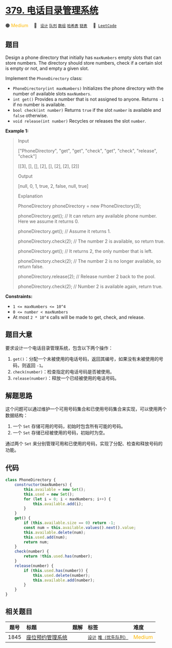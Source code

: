 # [379. 电话目录管理系统](https://leetcode.com/problems/design-phone-directory)

🟠 <font color=#ffb800>Medium</font>&emsp; 🔖&ensp; [`设计`](/tag/design.md) [`队列`](/tag/queue.md) [`数组`](/tag/array.md) [`哈希表`](/tag/hash-table.md) [`链表`](/tag/linked-list.md)&emsp; 🔗&ensp;[`LeetCode`](https://leetcode.com/problems/design-phone-directory)

## 题目

Design a phone directory that initially has `maxNumbers` empty slots that can store numbers. The directory should store numbers, check if a certain slot is empty or not, and empty a given slot.

Implement the `PhoneDirectory` class:

- `PhoneDirectory(int maxNumbers)` Initializes the phone directory with the number of available slots `maxNumbers`.
- `int get()` Provides a number that is not assigned to anyone. Returns `-1` if no number is available.
- `bool check(int number)` Returns `true` if the slot `number` is available and `false` otherwise.
- `void release(int number)` Recycles or releases the slot `number`.

**Example 1:**

> Input
>
> ["PhoneDirectory", "get", "get", "check", "get", "check", "release", "check"]
>
> [[3], [], [], [2], [], [2], [2], [2]]
>
> Output
>
> [null, 0, 1, true, 2, false, null, true]
>
> Explanation
>
> PhoneDirectory phoneDirectory = new PhoneDirectory(3);
>
> phoneDirectory.get(); // It can return any available phone number. Here we assume it returns 0.
>
> phoneDirectory.get(); // Assume it returns 1.
>
> phoneDirectory.check(2); // The number 2 is available, so return true.
>
> phoneDirectory.get(); // It returns 2, the only number that is left.
>
> phoneDirectory.check(2); // The number 2 is no longer available, so return false.
>
> phoneDirectory.release(2); // Release number 2 back to the pool.
>
> phoneDirectory.check(2); // Number 2 is available again, return true.

**Constraints:**

- `1 <= maxNumbers <= 10^4`
- `0 <= number < maxNumbers`
- At most `2 * 10^4` calls will be made to get, check, and release.

## 题目大意

要求设计一个电话目录管理系统，包含以下两个操作：

1. `get()`：分配一个未被使用的电话号码，返回其编号，如果没有未被使用的号码，则返回 `-1`。
2. `check(number)`：检查指定的电话号码是否被使用。
3. `release(number)`：释放一个已经被使用的电话号码。

## 解题思路

这个问题可以通过维护一个可用号码集合和已使用号码集合来实现，可以使用两个数据结构：

1. 一个 `Set` 存储可用的号码，初始时包含所有可能的号码。
2. 一个 `Set` 存储已经被使用的号码，初始时为空。

通过两个 `Set` 来分别管理可用和已使用的号码，实现了分配、检查和释放号码的功能。

## 代码

```javascript
class PhoneDirectory {
	constructor(maxNumbers) {
		this.available = new Set();
		this.used = new Set();
		for (let i = 0; i < maxNumbers; i++) {
			this.available.add(i);
		}
	}
	get() {
		if (this.available.size == 0) return -1;
		const num = this.available.values().next().value;
		this.available.delete(num);
		this.used.add(num);
		return num;
	}
	check(number) {
		return !this.used.has(number);
	}
	release(number) {
		if (this.used.has(number)) {
			this.used.delete(number);
			this.available.add(number);
		}
	}
}
```

## 相关题目

<!-- prettier-ignore -->
| 题号 | 标题 | 题解 | 标签 | 难度 |
| :------: | :------ | :------: | :------ | :------ |
| 1845 | [座位预约管理系统](https://leetcode.com/problems/seat-reservation-manager) |  |  [`设计`](/tag/design.md) [`堆（优先队列）`](/tag/heap-priority-queue.md) | <font color=#ffb800>Medium</font> |